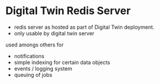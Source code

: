 # Digital Twin Redis Server

- redis server as hosted as part of Digital Twin deployment.
- only usable by digital twin server

used amongs others for

- notifications
- simple indexing for certain data objects
- events / logging system
- queuing of jobs
